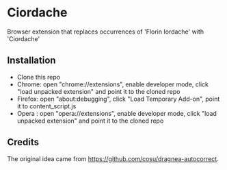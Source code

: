 # Ciordache

Browser extension that replaces occurrences of 'Florin Iordache' with 'Ciordache'


## Installation

* Clone this repo
* Chrome: open "chrome://extensions", enable developer mode, click "load unpacked extension" and point it to the cloned repo
* Firefox: open "about:debugging", click "Load Temporary Add-on", point it to content_script.js
* Opera : open "opera://extensions", enable developer mode, click "load unpacked extension" and point it to the cloned repo

## Credits

The original idea came from https://github.com/cosu/dragnea-autocorrect.
